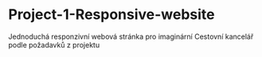 # Project-1-Responsive-website
 Jednoduchá responzivní webová stránka pro imaginární Cestovní kancelář podle požadavků z projektu
